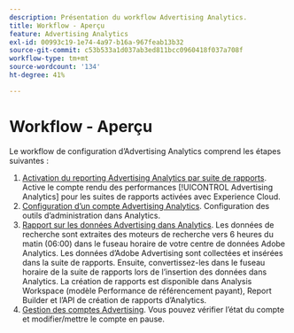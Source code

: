 ```yaml
---
description: Présentation du workflow Advertising Analytics.
title: Workflow - Aperçu
feature: Advertising Analytics
exl-id: 00993c19-1e74-4a97-b16a-967feab13b32
source-git-commit: c53b533a1d037ab3ed811bcc0960418f037a708f
workflow-type: tm+mt
source-wordcount: '134'
ht-degree: 41%

---
```


# Workflow - Aperçu

Le workflow de configuration d’Advertising Analytics comprend les étapes suivantes :

<!--
>[!VIDEO](https://video.tv.adobe.com/v/23119/?quality=12)
-->

1. [Activation du reporting Advertising Analytics par suite de rapports](/help/integrate/c-advertising-analytics/c-adanalytics-workflow/aa-provision-rs.md). Active le compte rendu des performances [!UICONTROL Advertising Analytics] pour les suites de rapports activées avec Experience Cloud.
2. [Configuration d’un compte Advertising Analytics](/help/integrate/c-advertising-analytics/c-adanalytics-workflow/aa-create-ad-account.md). Configuration des outils d’administration dans Analytics.
3. [Rapport sur les données Advertising dans Analytics](/help/integrate/c-advertising-analytics/c-adanalytics-workflow/aa-report-ad-data-an.md). Les données de recherche sont extraites des moteurs de recherche vers 6 heures du matin (06:00) dans le fuseau horaire de votre centre de données Adobe Analytics. Les données d’Adobe Advertising sont collectées et insérées dans la suite de rapports. Ensuite, convertissez-les dans le fuseau horaire de la suite de rapports lors de l’insertion des données dans Analytics. La création de rapports est disponible dans Analysis Workspace (modèle Performance de référencement payant), Report Builder et l’API de création de rapports d’Analytics.
4. [Gestion des comptes Advertising](/help/integrate/c-advertising-analytics/c-adanalytics-workflow/aa-manage-ad-accounts.md). Vous pouvez vérifier l’état du compte et modifier/mettre le compte en pause.
